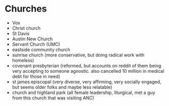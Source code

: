 # Churches
- Vox
- Christ church
- St Davis
- Austin New Church
- Servant Church (UMC)
- eastside community church
- sunrise church (more conservative, but doing radical work with homeless)
- covenant presbyterian (reformed, but accounts on reddit of them being very accepting to someone agnostic. also cancelled 10 million in medical debt for those in need)
- st james episcopal (very diverse, very affirming, very socially engaged, but seems older folks and maybe less relatable)
- church and highland park (all female leadership, liturgical, met a guy from this church that was visiting ANC)
